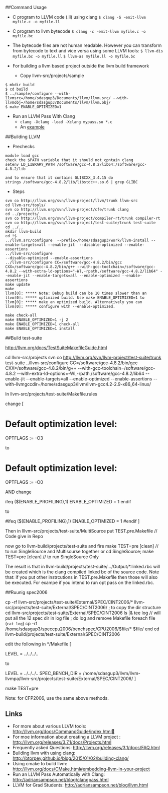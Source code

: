 ##Command Usage
- C program to LLVM code  (.ll) using clang
`$ clang -S -emit-llvm myfile.c -o myfile.ll`

- C program to llvm bytecode
`$ clang -c -emit-llvm myfile.c -o myfile.bc`

- The bytecode files are not human readable. However you can transform from bytecode to text and 
vice versa using some LLVM tools:
`$ llvm-dis myfile.bc -o myfile.ll`
`$ llvm-as myfile.ll -o myfile.bc`

- For building a llvm based project outside the llvm build framework
  - Copy llvm-src/projects/sample
```
$ mkdir build
$ cd build
$ ../sample/configure --with-llvmsrc=/home/sdasgup3/Documents/llvm/llvm.src/ --with-llvmobj=/home/sdasgup3/Documents/llvm/llvm.obj/
$ make ENABLE_OPTIMIZED=1   
```
- Run an LLVM Pass With Clang
  - `clang -Xclang -load -Xclang mypass.so *.c`
  - An [example](https://github.com/sdasgup3/Programming/tree/master/Compiler/LLVM/LLVMProjects/lib/Analysis/opModifier)


##Building LLVM
- Prechecks
```
module load gcc
check the $PATH variable that it should not cpntain clang
setenv LD_LIBRARY_PATH /software/gcc-4.8.2/lib64:/software/gcc-4.8.2/lib

and to ensure that it contains GLIBCXX_3.4.15 do
strings /software/gcc-4.8.2/lib/libstdc++.so.6 | grep GLIBC
```
- Steps
```
svn co http://llvm.org/svn/llvm-project/llvm/trunk llvm-src
cd llvm-src/tools/
svn co http://llvm.org/svn/llvm-project/cfe/trunk clang
cd ../projects/
svn co http://llvm.org/svn/llvm-project/compiler-rt/trunk compiler-rt
svn co http://llvm.org/svn/llvm-project/test-suite/trunk test-suite
cd ../..
mkdir llvm-build
cd !$
../llvm.src/configure  --prefix=/home/sdasgup3/work/llvm-install --enable-targets=all --enable-jit  --disable-optimized --enable-assertions
../llvm-src/configure                                                                               --disable-optimized --enable-assertions
../llvm-src/configure CC=/software/gcc-4.8.2/bin/gcc CXX=/software/gcc-4.8.2/bin/g++ --with-gcc-toolchain=/software/gcc-4.8.2 --with-extra-ld-options="-Wl,-rpath,/software/gcc-4.8.2/lib64" --enable-jit --enable-targets=all --enable-optimized --enable-assertions
make update
make
llvm[0]: ***** Note: Debug build can be 10 times slower than an
llvm[0]: ***** optimized build. Use make ENABLE_OPTIMIZED=1 to
llvm[0]: ***** make an optimized build. Alternatively you can
llvm[0]: ***** configure with --enable-optimized.

make check-all
make ENABLE_OPTIMIZED=1 -j 2
make ENABLE_OPTIMIZED=1 check-all
make ENABLE_OPTIMIZED=1 install
```

##Build  test-suite

http://llvm.org/docs/TestSuiteMakefileGuide.html

cd llvm-src/projects
svn co http://llvm.org/svn/llvm-project/test-suite/trunk test-suite
../llvm-src/configure CC=/software/gcc-4.8.2/bin/gcc CXX=/software/gcc-4.8.2/bin/g++ 
--with-gcc-toolchain=/software/gcc-4.8.2 --with-extra-ld-options=-Wl,-rpath,/software/gcc-4.8.2/lib64 
--enable-jit --enable-targets=all --enable-optimized --enable-assertions 
--with-llvmgccdir=/home/sdasgup3/llvm/llvm-gcc4.2-2.9-x86_64-linux/

In llvm-src/projects/test-suite/Makefile.rules

change 
[
# Default optimization level:
OPTFLAGS := -O3

to 

# Default optimization level:
OPTFLAGS := -O0

AND
change 

ifeq ($(ENABLE_PROFILING),1)
  ENABLE_OPTIMIZED = 1
endif

to 

#ifeq ($(ENABLE_PROFILING),1)
ENABLE_OPTIMIZED = 1
#endif
]

Then in lllvm-src/projects/test-suite/MultiSource
put TEST.pre.Makefile // Code give in Repo

now go to llvm-build/projects/test-suite
and fire make TEST=pre [clean] // to run SingleSource and Multisourse together
or cd SingleSource;  make TEST=pre [clean] // to run SingleSource Only

The result is that in llvm-build/projects/test-suite/*...*/Output/*.linked.rbc will be created which is the 
clang compiled linked bc of the source code.
Note that: if you put other instrcutions in  TEST.pre.Makefile then those will also be executed. 
For exampe if you intend to run opt pass on the linked.rbc.

##Ruunig spec2006

cp -rf llvm-src/projects/test-suite/External/SPEC/CINT2006/*  llvm-src/projects/test-suite/External/SPEC/CINT2006/ ; to copy the dir structure
cd llvm-src/projects/test-suite/External/SPEC/CINT2006
ls |& tee log // will put all the 12 spec dir in log file ; do log and remove Makefile
foreach file (`cat log`)
  cp -rf /home/sdasgup3/speccpu2006/benchspec/CPU2006/$file/* $file/ 
end
cd llvm-build/projects/test-suite/External/SPEC/CINT2006

edit the following in */Makefile
[

LEVEL = ../../../..

to 

LEVEL = ../../../..
SPEC_BENCH_DIR = /home/sdasgup3/llvm/llvm-llvmpa/llvm-src/projects/test-suite/External/SPEC/CINT2006/<testcase name>
]

make TEST=pre

Note: for CFP2006, use the same above methods.

## Links ##
- For more about various LLVM tools: http://llvm.org/docs/CommandGuide/index.html
- For moe information about creating a LLVM project :  http://llvm.org/releases/3.7.1/docs/Projects.html
- Frequently asked Questions: http://llvm.org/releases/3.1/docs/FAQ.html
- Building llvm with using clang: http://btorpey.github.io/blog/2015/01/02/building-clang/
- Using cmake to build llvm:  http://llvm.org/docs/CMake.html#embedding-llvm-in-your-project
- Run an LLVM Pass Automatically with Clang: http://adriansampson.net/blog/clangpass.html
- LLVM for Grad Students: http://adriansampson.net/blog/llvm.html
